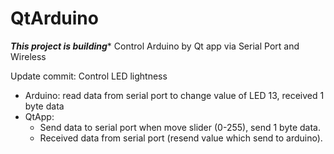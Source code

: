 # QtArduino
***This project is building****
Control Arduino by Qt app via Serial Port and Wireless

Update commit: Control LED lightness
- Arduino: read data from serial port to change value of LED 13, received 1 byte data
- QtApp: 
  + Send data to serial port when move slider (0-255), send 1 byte data.
  + Received data from serial port (resend value which send to arduino).
